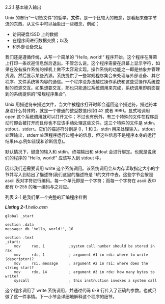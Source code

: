 2.2.1 基本输入输出

Unix 的奉行“一切皆文件”的哲学。**文件**，是一个比较大的概念，是看起来像字节流的东西。从文件中可以抽象出一些概念，例如：

* 访问硬盘/SSD 上的数据
* 在程序间进行数据交换；以及
* 和外部设备交互

我们还是遵循传统，从写一个简单的 ”Hello, world!“ 程序开始。这个程序在屏幕上打印一条欢迎信息然后退出。不管怎么说，这个程序需要在屏幕上显示字符，如果在没有操作系统的裸机上做不太容易实现。操作系统的功能之一即是抽象并管理资源，然后显示某些资源。系统提供了一些常规程序集合来处理与外部设备、其它程序、文件系统等内容的通信。一个程序没办法越过操作系统和这些受操作系统控制的资源交互。如果想要交互，那也只能通过系统调用来完成，系统调用即前面提到的系统提供的“常规程序集合”。

Unix 用描述符来描述文件，当文件被程序打开时即会返回这个描述符。描述符本身没什么特殊的，就是一个普通的整型数值\(例如 42 或者 999\)。显式地调用 open 这个系统调用就可以打开文件；不过也有例外，有三个特殊的文件在程序启动时即会被打开而且你也不应该手动处理这些文件。这三个特殊的文件是 stdin，stdout，stderr。它们的描述符分别是 0，1 和 2。stdin 用来处理输入，stdout 处理输出，stderr 处理程序运行过程中的信息，但这些信息不是程序本身的运行结果\(e.g.例如错误和诊断信息\)。

默认情况下，键盘的输入和 stdin，终端输出和 stdout 会进行绑定。也就是说我们的程序的 "Hello, world!" 应该写入到 stdout 中。

因此我们还需要调用 write 这个系统调用。该系统调用会从内存读取指定大小的字节并写入到给出了描述符\(我们这里的描述符是 1\)的文件中去。这些字节会按照 ascii 表对字符进行编码。每一个单元即是一个字符；而每一个字符在 ascii 表中都有 0-255 的唯一编码与之对应。

列表 2-1 是我们第一个完整的汇编程序样例

_**Listing 2-1**.hello.asm_

```
global _start

section .data
message: db 'hello, world!', 10

section .text
_start:
    mov     rax, 1           ;system call number should be stored in rax
    mov     rdi, 1           ; argument #1 in rdi: where to write (descriptor)?
    mov     rsi, message     ; argument #2 in rsi: where does the string start?
    mov     rdx, 14          ; argument #3 in rdx: how many bytes to write?
    syscall                  ; this instruction invokes a system call

```

这个程序调用了 write 系统调用，并通过代码 6-9 行传入了正确的参数。也就只做了这一件事情。下一小节会详细地解释这个程序的细节。

